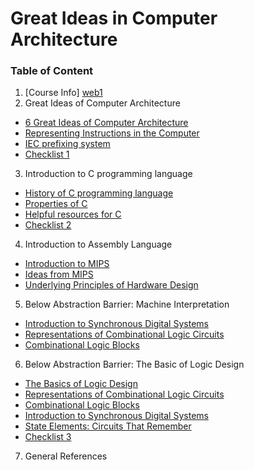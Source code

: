 # Great Ideas in Computer Architecture

### Table of Content

1. [Course Info] [web1]
2. Great Ideas of Computer Architecture
  - [6 Great Ideas of Computer Architecture][web2]
  - [Representing Instructions in the Computer][web3]
  - [IEC prefixing system][web4]
  - [Checklist 1][web8]
3. Introduction to C programming language
  - [History of C programming language][web5]
  - [Properties of C][web6]
  - [Helpful resources for C][web7]
  - [Checklist 2][web9]
4. Introduction to Assembly Language
  - [Introduction to MIPS][web10]
  - [Ideas from MIPS][web11]
  - [Underlying Principles of Hardware Design][web12]
5. Below Abstraction Barrier: Machine	Interpretation
  - [Introduction to Synchronous Digital Systems][web13]
  - [Representations of Combinational Logic Circuits][web14]
  - [Combinational Logic Blocks][web15]
6. Below Abstraction Barrier: The Basic of Logic Design
  - [The Basics of Logic Design][web21]
  - [Representations of Combinational Logic Circuits][web17]
  - [Combinational Logic Blocks][web19]
  - [Introduction to Synchronous Digital Systems][web16]
  - [State Elements: Circuits That Remember][web20]
  - [Checklist 3][web18]
7. General References

[web1]: https://github.com/MicBrain/Great-Ideas-in-Computer-Architecture/wiki/Introduction
[web2]: https://github.com/MicBrain/Great-Ideas-in-Computer-Architecture/wiki/6-Great-Ideas-of-Computer-Architecture
[web3]: https://github.com/MicBrain/Great-Ideas-in-Computer-Architecture/wiki/Representing-Instructions-in-the-Computer
[web4]: https://github.com/MicBrain/Great-Ideas-in-Computer-Architecture/wiki/IEC-prefixing-system
[web5]: https://github.com/MicBrain/Great-Ideas-in-Computer-Architecture/wiki/History-of-C-Programming-language
[web6]: https://github.com/MicBrain/Great-Ideas-in-Computer-Architecture/wiki/Properties-of-C
[web7]: https://github.com/MicBrain/Great-Ideas-in-Computer-Architecture/wiki/Helpful-resources-for-C
[web8]: https://github.com/MicBrain/Great-Ideas-in-Computer-Architecture/wiki/CheckList_1
[web9]: https://github.com/MicBrain/Great-Ideas-in-Computer-Architecture/wiki/CheckList_2
[web10]: https://github.com/MicBrain/Great-Ideas-in-Computer-Architecture/wiki/Introduction-to-MIPS
[web11]: https://github.com/MicBrain/Great-Ideas-in-Computer-Architecture/wiki/Ideas-from-MIPS
[web12]: https://github.com/MicBrain/Great-Ideas-in-Computer-Architecture/wiki/Underlying-Principles-of-Hardware-Design
[web13]: http://inst.eecs.berkeley.edu/~cs61c/resources/sds.pdf
[web14]: http://inst.eecs.berkeley.edu/~cs61c/resources/boolean.pdf
[web15]: http://inst.eecs.berkeley.edu/~cs61c/resources/blocks.pdf
[web16]: http://inst.eecs.berkeley.edu/~cs61c/resources/sds.pdf
[web17]: http://inst.eecs.berkeley.edu/~cs61c/resources/boolean.pdf
[web18]: https://github.com/MicBrain/Great-Ideas-in-Computer-Architecture/wiki/CheckList_3
[web19]: http://inst.eecs.berkeley.edu/~cs61c/resources/blocks.pdf
[web20]: http://inst.eecs.berkeley.edu/~cs61c/resources/state.pdf
[web21]: http://www.cs.colostate.edu/~malaiya/470/Appendix-C.pdf










